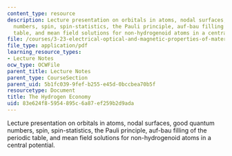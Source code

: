 ```yaml
---
content_type: resource
description: Lecture presentation on orbitals in atoms, nodal surfaces, good quantum
  numbers, spin, spin-statistics, the Pauli principle, auf-bau filling of the periodic
  table, and mean field solutions for non-hydrogenoid atoms in a central potential.
file: /courses/3-23-electrical-optical-and-magnetic-properties-of-materials-fall-2007/83e624f85954895c6a87ef259b2d9ada_lec5.pdf
file_type: application/pdf
learning_resource_types:
- Lecture Notes
ocw_type: OCWFile
parent_title: Lecture Notes
parent_type: CourseSection
parent_uid: 5b1fc039-9fef-b255-e45d-0bccbea70b5f
resourcetype: Document
title: The Hydrogen Economy
uid: 83e624f8-5954-895c-6a87-ef259b2d9ada
---
```

Lecture presentation on orbitals in atoms, nodal surfaces, good quantum numbers, spin, spin-statistics, the Pauli principle, auf-bau filling of the periodic table, and mean field solutions for non-hydrogenoid atoms in a central potential.

